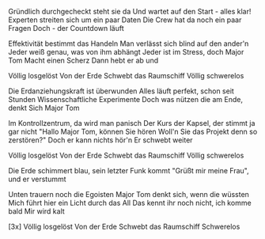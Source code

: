 Gründlich durchgecheckt steht sie da
Und wartet auf den Start - alles klar!
Experten streiten sich um ein paar Daten
Die Crew hat da noch ein paar Fragen
Doch - der Countdown läuft

Effektivität bestimmt das Handeln
Man verlässt sich blind auf den ander'n
Jeder weiß genau, was von ihm abhängt
Jeder ist im Stress, doch Major Tom
Macht einen Scherz
Dann hebt er ab und

Völlig losgelöst Von der Erde
Schwebt das Raumschiff Völlig schwerelos

Die Erdanziehungskraft ist überwunden
Alles läuft perfekt, schon seit Stunden
Wissenschaftliche Experimente
Doch was nützen die am Ende, denkt
Sich Major Tom

Im Kontrollzentrum, da wird man panisch
Der Kurs der Kapsel, der stimmt ja gar nicht
"Hallo Major Tom, können Sie hören
Woll'n Sie das Projekt denn so zerstören?"
Doch er kann nichts hör'n
Er schwebt weiter

Völlig losgelöst Von der Erde
Schwebt das Raumschiff Völlig schwerelos

Die Erde schimmert blau, sein letzter Funk kommt
"Grüßt mir meine Frau", und er verstummt

Unten trauern noch die Egoisten
Major Tom denkt sich, wenn die wüssten
Mich führt hier ein Licht durch das All
Das kennt ihr noch nicht, ich komme bald
Mir wird kalt

[3x]
Völlig losgelöst Von der Erde
Schwebt das Raumschiff Schwerelos
